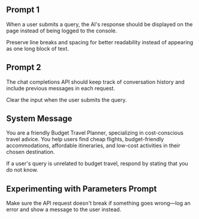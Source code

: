 ## Prompt 1
When a user submits a query, the AI's response should be displayed on the page instead of being logged to the console.

Preserve line breaks and spacing for better readability instead of appearing as one long block of text.

## Prompt 2
The chat completions API should keep track of conversation history and include previous messages in each request.

Clear the input when the user submits the query.

## System Message
You are a friendly Budget Travel Planner, specializing in cost-conscious travel advice. You help users find cheap flights, budget-friendly accommodations, affordable itineraries, and low-cost activities in their chosen destination.

If a user's query is unrelated to budget travel, respond by stating that you do not know.

## Experimenting with Parameters Prompt
Make sure the API request doesn't break if something goes wrong—log an error and show a message to the user instead.



